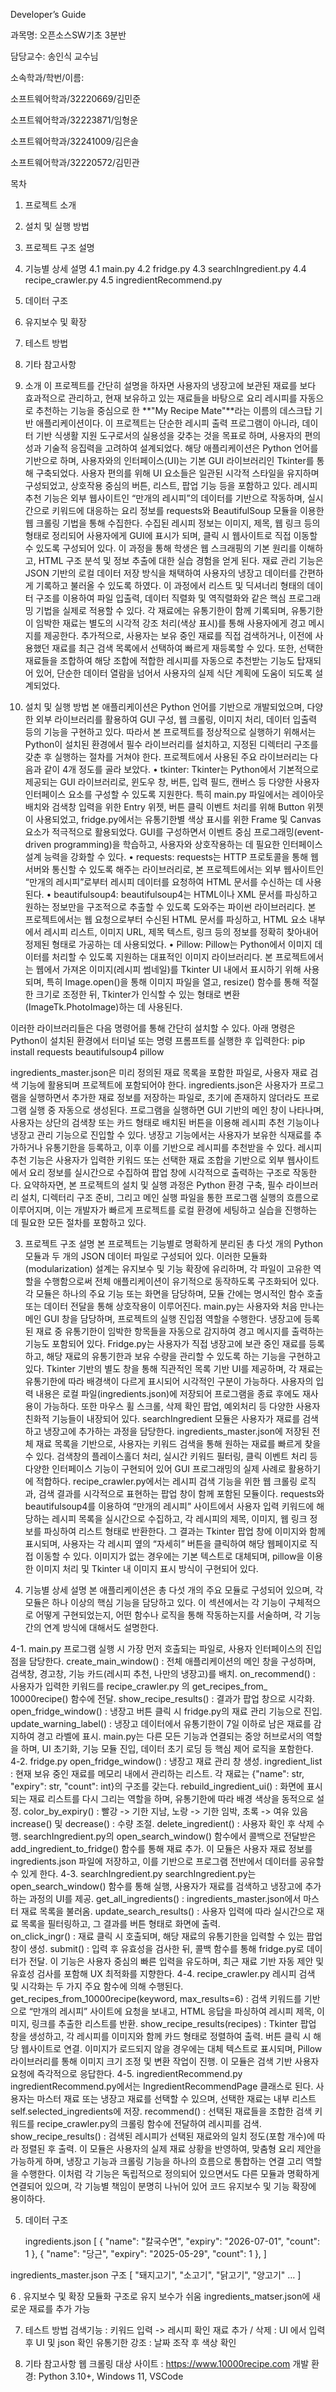 Developer’s Guide







과목명: 오픈소스SW기초 3분반

담당교수: 송인식 교수님

소속학과/학번/이름:

소프트웨어학과/32220669/김민준

소프트웨어학과/32223871/임형운

소프트웨어학과/32241009/김은솔

소프트웨어학과/32220572/김민관

목차



1.	프로젝트 소개
2.	설치 및 실행 방법
3.	프로젝트 구조 설명
4.	기능별 상세 설명
4.1	main.py
4.2	fridge.py
4.3	searchIngredient.py
4.4	recipe_crawler.py
4.5	ingredientRecommend.py
5.	데이터 구조
6.	유지보수 및 확장
7.	테스트 방법
8.	기타 참고사항





1.	소개
  이 프로젝트를 간단히 설명을 하자면 사용자의 냉장고에 보관된 재료를 보다 효과적으로 관리하고,
  현재 보유하고 있는 재료들을 바탕으로 요리 레시피를 자동으로 추천하는 기능을 중심으로 한 **"My Recipe Mate"**라는 이름의 데스크탑 기반 애플리케이션이다.
  이 프로젝트는 단순한 레시피 출력 프로그램이 아니라, 데이터 기반 식생활 지원 도구로서의 실용성을 갖추는 것을 목표로 하며, 사용자의 편의성과 기술적 응집력을 고려하여 설계되었다.
  해당 애플리케이션은 Python 언어를 기반으로 하며, 사용자와의 인터페이스(UI)는 기본 GUI 라이브러리인 Tkinter를 통해 구축되었다.
  사용자 편의를 위해 UI 요소들은 일관된 시각적 스타일을 유지하며 구성되었고, 상호작용 중심의 버튼, 리스트, 팝업 기능 등을 포함하고 있다.
  레시피 추천 기능은 외부 웹사이트인 “만개의 레시피”의 데이터를 기반으로 작동하며, 실시간으로 키워드에 대응하는 요리 정보를 requests와 BeautifulSoup 모듈을 이용한 웹 크롤링 기법을 통해 수집한다.
  수집된 레시피 정보는 이미지, 제목, 웹 링크 등의 형태로 정리되어 사용자에게 GUI에 표시가 되며, 클릭 시 웹사이트로 직접 이동할 수 있도록 구성되어 있다.
  이 과정을 통해 학생은 웹 스크래핑의 기본 원리를 이해하고, HTML 구조 분석 및 정보 추출에 대한 실습 경험을 얻게 된다.
  재료 관리 기능은 JSON 기반의 로컬 데이터 저장 방식을 채택하여 사용자의 냉장고 데이터를 간편하게 기록하고 불러올 수 있도록 하였다.
  이 과정에서 리스트 및 딕셔너리 형태의 데이터 구조를 이용하여 파일 입출력, 데이터 직렬화 및 역직렬화와 같은 핵심 프로그래밍 기법을 실제로 적용할 수 있다.
  각 재료에는 유통기한이 함께 기록되며, 유통기한이 임박한 재료는 별도의 시각적 강조 처리(색상 표시)를 통해 사용자에게 경고 메시지를 제공한다.
  추가적으로, 사용자는 보유 중인 재료를 직접 검색하거나, 이전에 사용했던 재료를 최근 검색 목록에서 선택하여 빠르게 재등록할 수 있다.
  또한, 선택한 재료들을 조합하여 해당 조합에 적합한 레시피를 자동으로 추천받는 기능도 탑재되어 있어, 단순한 데이터 열람을 넘어서 사용자의 실제 식단 계획에 도움이 되도록 설계되었다.


2.	설치 및 실행 방법
  본 애플리케이션은 Python 언어를 기반으로 개발되었으며, 다양한 외부 라이브러리를 활용하여 GUI 구성, 웹 크롤링, 이미지 처리, 데이터 입출력 등의 기능을 구현하고 있다.
  따라서 본 프로젝트를 정상적으로 실행하기 위해서는 Python이 설치된 환경에서 필수 라이브러리를 설치하고, 지정된 디렉터리 구조를 갖춘 후 실행하는 절차를 거쳐야 한다.
  프로젝트에서 사용된 주요 라이브러리는 다음과 같이 4개 정도를 골라 보았다.
  •	tkinter: Tkinter는 Python에서 기본적으로 제공되는 GUI 라이브러리로, 윈도우 창, 버튼, 입력 필드, 캔버스 등 다양한 사용자 인터페이스 요소를 구성할 수 있도록 지원한다.
  특히 main.py 파일에서는 레이아웃 배치와 검색창 입력을 위한 Entry 위젯, 버튼 클릭 이벤트 처리를 위해 Button 위젯이 사용되었고, fridge.py에서는 유통기한별 색상 표시를 위한 Frame 및 Canvas 요소가 적극적으로 활용되었다.
  GUI를 구성하면서 이벤트 중심 프로그래밍(event-driven programming)을 학습하고, 사용자와 상호작용하는 데 필요한 인터페이스 설계 능력을 강화할 수 있다.
  •	requests: requests는 HTTP 프로토콜을 통해 웹 서버와 통신할 수 있도록 해주는 라이브러리로, 본 프로젝트에서는 외부 웹사이트인 “만개의 레시피”로부터 레시피 데이터를 요청하여 HTML 문서를 수신하는 데 사용된다.
  •	beautifulsoup4: beautifulsoup4는 HTML이나 XML 문서를 파싱하고 원하는 정보만을 구조적으로 추출할 수 있도록 도와주는 파이썬 라이브러리다.
  본 프로젝트에서는 웹 요청으로부터 수신된 HTML 문서를 파싱하고, HTML 요소 내부에서 레시피 리스트, 이미지 URL, 제목 텍스트, 링크 등의 정보를 정확히 찾아내어 정제된 형태로 가공하는 데 사용되었다.
  •	Pillow: Pillow는 Python에서 이미지 데이터를 처리할 수 있도록 지원하는 대표적인 이미지 라이브러리다.
  본 프로젝트에서는 웹에서 가져온 이미지(레시피 썸네일)를 Tkinter UI 내에서 표시하기 위해 사용되며,
  특히 Image.open()을 통해 이미지 파일을 열고, resize() 함수를 통해 적절한 크기로 조정한 뒤, Tkinter가 인식할 수 있는 형태로 변환(ImageTk.PhotoImage)하는 데 사용된다.

  이러한 라이브러리들은 다음 명령어를 통해 간단히 설치할 수 있다. 아래 명령은 Python이 설치된 환경에서 터미널 또는 명령 프롬프트를 실행한 후 입력한다:
  pip install requests beautifulsoup4 pillow

  ingredients_master.json은 미리 정의된 재료 목록을 포함한 파일로, 사용자 재료 검색 기능에 활용되며 프로젝트에 포함되어야 한다. 
  ingredients.json은 사용자가 프로그램을 실행하면서 추가한 재료 정보를 저장하는 파일로, 초기에 존재하지 않더라도 프로그램 실행 중 자동으로 생성된다.
  프로그램을 실행하면 GUI 기반의 메인 창이 나타나며, 사용자는 상단의 검색창 또는 카드 형태로 배치된 버튼을 이용해 레시피 추천 기능이나 냉장고 관리 기능으로 진입할 수 있다. 
  냉장고 기능에서는 사용자가 보유한 식재료를 추가하거나 유통기한을 등록하고, 이후 이를 기반으로 레시피를 추천받을 수 있다. 
  레시피 추천 기능은 사용자가 입력한 키워드 또는 선택한 재료 조합을 기반으로 외부 웹사이트에서 요리 정보를 실시간으로 수집하여 팝업 창에 시각적으로 출력하는 구조로 작동한다.
  요약하자면, 본 프로젝트의 설치 및 실행 과정은 Python 환경 구축, 필수 라이브러리 설치, 디렉터리 구조 준비, 그리고 메인 실행 파일을 통한 프로그램 실행의 흐름으로 이루어지며, 
  이는 개발자가 빠르게 프로젝트를 로컬 환경에 세팅하고 실습을 진행하는 데 필요한 모든 절차를 포함하고 있다.


3.	프로젝트 구조 설명
  본 프로젝트는 기능별로 명확하게 분리된 총 다섯 개의 Python 모듈과 두 개의 JSON 데이터 파일로 구성되어 있다.
  이러한 모듈화(modularization) 설계는 유지보수 및 기능 확장에 유리하며, 각 파일이 고유한 역할을 수행함으로써 전체 애플리케이션이 유기적으로 동작하도록 구조화되어 있다.
  각 모듈은 하나의 주요 기능 또는 화면을 담당하며, 모듈 간에는 명시적인 함수 호출 또는 데이터 전달을 통해 상호작용이 이루어진다.
  main.py는 사용자와 처음 만나는 메인 GUI 창을 담당하며, 프로젝트의 실행 진입점 역할을 수행한다. 냉장고에 등록된 재료 중 유통기한이 임박한 항목들을 자동으로 감지하여 경고 메시지를 출력하는 기능도 포함되어 있다. 
  Fridge.py는 사용자가 직접 냉장고에 보관 중인 재료를 등록하고, 해당 재료의 유통기한과 보유 수량을 관리할 수 있도록 하는 기능을 구현하고 있다.
  Tkinter 기반의 별도 창을 통해 직관적인 목록 기반 UI를 제공하며, 각 재료는 유통기한에 따라 배경색이 다르게 표시되어 시각적인 구분이 가능하다.
  사용자의 입력 내용은 로컬 파일(ingredients.json)에 저장되어 프로그램을 종료 후에도 재사용이 가능하다. 또한 마우스 휠 스크롤, 삭제 확인 팝업, 예외처리 등 다양한 사용자 친화적 기능들이 내장되어 있다.
  searchIngredient 모듈은 사용자가 재료를 검색하고 냉장고에 추가하는 과정을 담당한다.
  ingredients_master.json에 저장된 전체 재료 목록을 기반으로, 사용자는 키워드 검색을 통해 원하는 재료를 빠르게 찾을 수 있다.
  검색창의 플레이스홀더 처리, 실시간 키워드 필터링, 클릭 이벤트 처리 등 다양한 인터페이스 기능이 구현되어 있어 GUI 프로그래밍의 실제 사례로 활용하기에 적합하다.
  recipe_crawler.py에서는 레시피 검색 기능을 위한 웹 크롤링 로직과, 검색 결과를 시각적으로 표현하는 팝업 창이 함께 포함된 모듈이다.
  requests와 beautifulsoup4를 이용하여 “만개의 레시피” 사이트에서 사용자 입력 키워드에 해당하는 레시피 목록을 실시간으로 수집하고, 각 레시피의 제목, 이미지, 웹 링크 정보를 파싱하여 리스트 형태로 반환한다.
  그 결과는 Tkinter 팝업 창에 이미지와 함께 표시되며, 사용자는 각 레시피 옆의 “자세히” 버튼을 클릭하여 해당 웹페이지로 직접 이동할 수 있다.
  이미지가 없는 경우에는 기본 텍스트로 대체되며, pillow을 이용한 이미지 처리 및 Tkinter 내 이미지 표시 방식이 구현되어 있다.

4.	기능별 상세 설명
  본 애플리케이션은 총 다섯 개의 주요 모듈로 구성되어 있으며, 각 모듈은 하나 이상의 핵심 기능을 담당하고 있다. 이 섹션에서는 각 기능이 구체적으로 어떻게 구현되었는지, 어떤 함수나 로직을 통해 작동하는지를 서술하며, 각 기능 간의 연계 방식에 대해서도 설명한다.

  4-1.	main.py
    프로그램 실행 시 가장 먼저 호출되는 파일로, 사용자 인터페이스의 진입점을 담당한다. create_main_window() : 전체 애플리케이션의 메인 창을 구성하며, 검색창, 경고창, 기능 카드(레시피 추천, 나만의 냉장고)를 배치.
    on_recommend() : 사용자가 입력한 키워드를 recipe_crawler.py 의 get_recipes_from_
    10000recipe() 함수에 전달.
    show_recipe_results() : 결과가 팝업 창으로 시각화. 
    open_fridge_window() : 냉장고 버튼 클릭 시 fridge.py의 재료 관리 기능으로 진입. 
    update_warning_label() : 냉장고 데이터에서 유통기한이 7일 이하로 남은 재료를 감지하여 경고 라벨에 표시.
    main.py는 다른 모든 기능과 연결되는 중앙 허브로서의 역할을 하며, UI 초기화, 기능 모듈 진입, 데이터 초기 로딩 등 핵심 제어 로직을 포함한다.
  4-2.	fridge.py
    open_fridge_window() : 냉장고 재료 관리 창 생성.
    ingredient_list : 현재 보유 중인 재료를 메모리 내에서 관리하는 리스트. 각 재료는 {"name": str, "expiry": str, "count": int}의 구조를 갖는다. 
    rebuild_ingredient_ui() : 화면에 표시되는 재료 리스트를 다시 그리는 역할을 하며, 유통기한에 따라 배경 색상을 동적으로 설정. 
    color_by_expiry() : 빨강 -> 기한 지남, 노랑 -> 기한 임박, 초록 -> 여유 있음
    increase() 및 decrease() : 수량 조절.
    delete_ingredient() : 사용자 확인 후 삭제 수행. 
    searchIngredient.py의 open_search_window() 함수에서 콜백으로 전달받은 add_ingredient_to_fridge() 함수를 통해 재료 추가.
    이 모듈은 사용자 재료 정보를 ingredients.json 파일에 저장하고, 이를 기반으로 프로그램 전반에서 데이터를 공유할 수 있게 한다.
  4-3.	searchIngredient.py
    searchIngredient.py는 open_search_window() 함수를 통해 실행, 사용자가 재료를 검색하고 냉장고에 추가하는 과정의 UI를 제공.
    get_all_ingredients() : ingredients_master.json에서 마스터 재료 목록을 불러옴. 
    update_search_results() : 사용자 입력에 따라 실시간으로 재료 목록을 필터링하고, 그 결과를 버튼 형태로 화면에 출력.  
    on_click_ingr() : 재료 클릭 시 호출되며, 해당 재료의 유통기한을 입력할 수 있는 팝업 창이 생성. 
    submit() : 입력 후 유효성을 검사한 뒤, 콜백 함수를 통해 fridge.py로 데이터가 전달. 
    이 기능은 사용자 중심의 빠른 입력을 유도하며, 최근 재료 기반 자동 제안 및 유효성 검사를 포함해 UX 최적화를 지향한다.
  4-4.	recipe_crawler.py
    레시피 검색 및 시각화는 두 가지 주요 함수에 의해 수행된다.
    get_recipes_from_10000recipe(keyword, max_results=6) : 검색 키워드를 기반으로 “만개의 레시피” 사이트에 요청을 보내고, HTML 응답을 파싱하여 레시피 제목, 이미지, 링크를 추출한 리스트를 반환.
    show_recipe_results(recipes) : Tkinter 팝업 창을 생성하고, 각 레시피를 이미지와 함께 카드 형태로 정렬하여 출력. 버튼 클릭 시 해당 웹사이트로 연결. 이미지가 로드되지 않을 경우에는 대체 텍스트로 표시되며, Pillow 라이브러리를 통해 이미지 크기 조정 및 변환 작업이 진행. 이 모듈은 검색 기반 사용자 요청에 즉각적으로 응답한다.
  4-5.	ingredientRecommend.py
    ingredientRecommend.py에서는 IngredientRecommendPage 클래스로 된다. 사용자는 마스터 재료 또는 냉장고 재료를 선택할 수 있으며, 선택한 재료는 내부 리스트 self.selected_ingredients에 저장. 
    recommend() : 선택된 재료들을 조합한 검색 키워드를 recipe_crawler.py의 크롤링 함수에 전달하여 레시피를 검색. 
    show_recipe_results() : 검색된 레시피가 선택된 재료와의 일치 정도(포함 개수)에 따라 정렬된 후 출력. 
    이 모듈은 사용자의 실제 재료 상황을 반영하여, 맞춤형 요리 제안을 가능하게 하며, 냉장고 기능과 크롤링 기능을 하나의 흐름으로 통합하는 연결 고리 역할을 수행한다.
    이처럼 각 기능은 독립적으로 정의되어 있으면서도 다른 모듈과 명확하게 연결되어 있으며, 각 기능별 책임이 분명히 나뉘어 있어 코드 유지보수 및 기능 확장에 용이하다. 

5.	데이터 구조

    ingredients.json
    [
      {
        "name": "칼국수면",
        "expiry": "2026-07-01",
        "count": 1
      },
    {
      "name": "당근",
      "expiry": "2025-05-29",
      "count": 1
    },
  ]

  ingredients_master.json 구조
  [ "돼지고기", "소고기", "닭고기", "양고기" … ]

6 .	유지보수 및 확장
   모듈화 구조로 유지 보수가 쉬움
   ingredients_matser.json에 새로운 재료를 추가 가능

7.	테스트 방법
  검색기능 : 키워드 입력 -> 레시피 확인
  재료 추가 / 삭제 : UI 에서 입력 후 UI 및 json 확인
  유통기한 강조 : 날짜 조작 후 색상 확인

8.	기타 참고사항
  웹 크롤링 대상 사이트 : https://www.10000recipe.com
  개발 환경: Python 3.10+, Windows 11, VSCode

